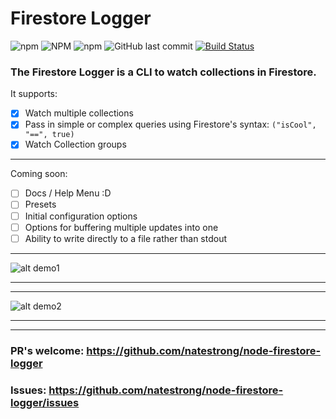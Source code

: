 # Firestore Logger


![npm](https://img.shields.io/npm/v/firestore-logger)
![NPM](https://img.shields.io/npm/l/firestore-logger)
![npm](https://img.shields.io/npm/dt/firestore-logger)
![GitHub last commit](https://img.shields.io/github/last-commit/natestrong/node-firestore-logger)
[![Build Status](https://www.travis-ci.com/natestrong/node-firestore-logger.svg?branch=master)](https://www.travis-ci.com/natestrong/node-firestore-logger)

### The Firestore Logger is a CLI to watch collections in Firestore.
It supports:
- [x] Watch multiple collections
- [x] Pass in simple or complex queries using Firestore's syntax: ```("isCool", "==", true)```
- [x] Watch Collection groups
---
Coming soon:
- [ ] Docs / Help Menu :D
- [ ] Presets
- [ ] Initial configuration options
- [ ] Options for buffering multiple updates into one
- [ ] Ability to write directly to a file rather than stdout
---

![alt demo1](https://media.giphy.com/media/HlBau99x5ilHquljEX/giphy.gif)
___
---
![alt demo2](https://media.giphy.com/media/S07o8BoV9BnpwjenRZ/giphy.gif)

---
___
### PR's welcome: https://github.com/natestrong/node-firestore-logger
### Issues: https://github.com/natestrong/node-firestore-logger/issues
